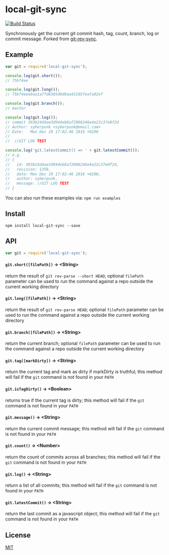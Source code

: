 local-git-sync
============

[![Build Status](https://travis-ci.org/kurttheviking/git-rev-sync.svg?branch=master)](https://travis-ci.org/kurttheviking/git-rev-sync.svg?branch=master)

Synchronously get the current git commit hash, tag, count, branch, log or commit message. Forked from [git-rev-sync](https://github.com/kurttheviking/git-rev-sync).


## Example

```js
var git = require('local-git-sync');

console.log(git.short());
// 75bf4ee

console.log(git.long());
// 75bf4eea9aa1a7fd6505d0d0aa43105feafa92ef

console.log(git.branch());
// master

console.log(git.log());
// commit 393b24d4ae3d944eb6af2008246e4e22c37e0f2d
// Author: syberpunk <syberpunk@email.com>
// Date:   Mon Dec 19 17:02:46 2016 +0200
//
//  //GIT LOG TEST

console.log('git.latestCommit() => ' + git.latestCommit());
// e.g. 
// {
//   id: 393b24d4ae3d944eb6af2008246e4e22c37e0f2d,
//   revision: 1359,
//   date: Mon Dec 19 17:02:46 2016 +0200,
//   author: syberpunk,
//   message: //GIT LOG TEST
// }

```

You can also run these examples via: `npm run examples`


## Install

`npm install local-git-sync --save`


## API

``` js
var git = require('local-git-sync');
```

#### `git.short([filePath])` &rarr; &lt;String&gt;

return the result of `git rev-parse --short HEAD`; optional `filePath` parameter can be used to run the command against a repo outside the current working directory

#### `git.long([filePath])` &rarr; &lt;String&gt;

return the result of `git rev-parse HEAD`; optional `filePath` parameter can be used to run the command against a repo outside the current working directory

#### `git.branch([filePath])` &rarr; &lt;String&gt;

return the current branch; optional `filePath` parameter can be used to run the command against a repo outside the current working directory

#### `git.tag([markDirty])` &rarr; &lt;String&gt;

return the current tag and mark as dirty if markDirty is truthful; this method will fail if the `git` command is not found in your `PATH`

#### `git.isTagDirty()` &rarr; &lt;Boolean&gt;

returns true if the current tag is dirty; this method will fail if the `git` command is not found in your `PATH`

#### `git.message()` &rarr; &lt;String&gt;

return the current commit message; this method will fail if the `git` command is not found in your `PATH`

#### `git.count()` &rarr; &lt;Number&gt;

return the count of commits across all branches; this method will fail if the `git` command is not found in your `PATH`

#### `git.log()` &rarr; &lt;String&gt;

return a list of all commits; this method will fail if the `git` command is not found in your `PATH`

#### `git.latestCommit()` &rarr; &lt;String&gt;

return the last commit as a javascript object; this method will fail if the `git` command is not found in your `PATH`

## License

[MIT](https://github.com/kurttheviking/git-rev-sync/blob/master/LICENSE)


